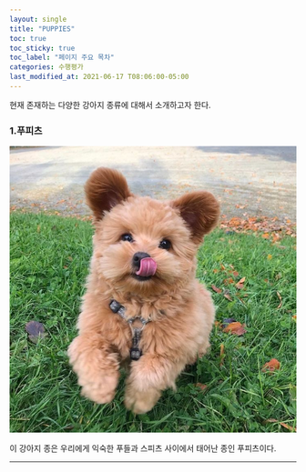 ```yaml
---
layout: single
title: "PUPPIES"
toc: true
toc_sticky: true
toc_label: "페이지 주요 목차" 
categories: 수행평가
last_modified_at: 2021-06-17 T08:06:00-05:00 
---
```

현재 존재하는 다양한 강아지 종류에 대해서 소개하고자 한다.  

### 1.푸피츠

![dog1](/assets/images/puppy.jpg)

이 강아지 종은 우리에게 익숙한 푸들과 스피츠 사이에서 태어난 종인 푸피츠이다. 


---
